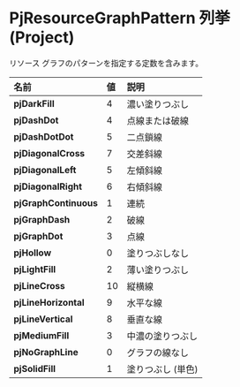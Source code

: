 
# PjResourceGraphPattern 列挙 (Project)

リソース グラフのパターンを指定する定数を含みます。



|**名前**|**値**|**説明**|
|:-----|:-----|:-----|
|**pjDarkFill**|4|濃い塗りつぶし|
|**pjDashDot**|4|点線または破線|
|**pjDashDotDot**|5|二点鎖線|
|**pjDiagonalCross**|7|交差斜線|
|**pjDiagonalLeft**|5|左傾斜線|
|**pjDiagonalRight**|6|右傾斜線|
|**pjGraphContinuous**|1|連続|
|**pjGraphDash**|2|破線|
|**pjGraphDot**|3|点線|
|**pjHollow**|0|塗りつぶしなし|
|**pjLightFill**|2|薄い塗りつぶし|
|**pjLineCross**|10|縦横線|
|**pjLineHorizontal**|9|水平な線|
|**pjLineVertical**|8|垂直な線|
|**pjMediumFill**|3|中濃の塗りつぶし|
|**pjNoGraphLine**|0|グラフの線なし|
|**pjSolidFill**|1|塗りつぶし (単色)|
